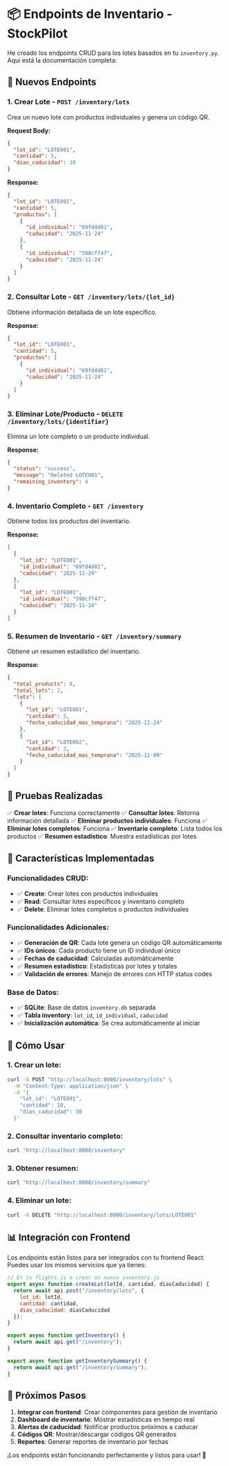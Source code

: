 # 📦 Endpoints de Inventario - StockPilot

He creado los endpoints CRUD para los lotes basados en tu `inventory.py`. Aquí está la documentación completa:

## 🚀 Nuevos Endpoints

### 1. **Crear Lote** - `POST /inventory/lots`
Crea un nuevo lote con productos individuales y genera un código QR.

**Request Body:**
```json
{
  "lot_id": "LOTE001",
  "cantidad": 5,
  "dias_caducidad": 30
}
```

**Response:**
```json
{
  "lot_id": "LOTE001",
  "cantidad": 5,
  "productos": [
    {
      "id_individual": "69fd4d81",
      "caducidad": "2025-11-24"
    },
    {
      "id_individual": "598cff47", 
      "caducidad": "2025-11-24"
    }
  ]
}
```

### 2. **Consultar Lote** - `GET /inventory/lots/{lot_id}`
Obtiene información detallada de un lote específico.

**Response:**
```json
{
  "lot_id": "LOTE001",
  "cantidad": 5,
  "productos": [
    {
      "id_individual": "69fd4d81",
      "caducidad": "2025-11-24"
    }
  ]
}
```

### 3. **Eliminar Lote/Producto** - `DELETE /inventory/lots/{identifier}`
Elimina un lote completo o un producto individual.

**Response:**
```json
{
  "status": "success",
  "message": "Deleted LOTE001",
  "remaining_inventory": 4
}
```

### 4. **Inventario Completo** - `GET /inventory`
Obtiene todos los productos del inventario.

**Response:**
```json
[
  {
    "lot_id": "LOTE001",
    "id_individual": "69fd4d81",
    "caducidad": "2025-11-24"
  },
  {
    "lot_id": "LOTE001", 
    "id_individual": "598cff47",
    "caducidad": "2025-11-24"
  }
]
```

### 5. **Resumen de Inventario** - `GET /inventory/summary`
Obtiene un resumen estadístico del inventario.

**Response:**
```json
{
  "total_products": 8,
  "total_lots": 2,
  "lots": [
    {
      "lot_id": "LOTE001",
      "cantidad": 5,
      "fecha_caducidad_mas_temprana": "2025-11-24"
    },
    {
      "lot_id": "LOTE002",
      "cantidad": 3,
      "fecha_caducidad_mas_temprana": "2025-11-09"
    }
  ]
}
```

## 🧪 Pruebas Realizadas

✅ **Crear lotes**: Funciona correctamente
✅ **Consultar lotes**: Retorna información detallada
✅ **Eliminar productos individuales**: Funciona
✅ **Eliminar lotes completos**: Funciona
✅ **Inventario completo**: Lista todos los productos
✅ **Resumen estadístico**: Muestra estadísticas por lotes

## 🔧 Características Implementadas

### **Funcionalidades CRUD:**
- ✅ **Create**: Crear lotes con productos individuales
- ✅ **Read**: Consultar lotes específicos y inventario completo
- ✅ **Delete**: Eliminar lotes completos o productos individuales

### **Funcionalidades Adicionales:**
- ✅ **Generación de QR**: Cada lote genera un código QR automáticamente
- ✅ **IDs únicos**: Cada producto tiene un ID individual único
- ✅ **Fechas de caducidad**: Calculadas automáticamente
- ✅ **Resumen estadístico**: Estadísticas por lotes y totales
- ✅ **Validación de errores**: Manejo de errores con HTTP status codes

### **Base de Datos:**
- ✅ **SQLite**: Base de datos `inventory.db` separada
- ✅ **Tabla inventory**: `lot_id`, `id_individual`, `caducidad`
- ✅ **Inicialización automática**: Se crea automáticamente al iniciar

## 🚀 Cómo Usar

### **1. Crear un lote:**
```bash
curl -X POST "http://localhost:8000/inventory/lots" \
  -H "Content-Type: application/json" \
  -d '{
    "lot_id": "LOTE001",
    "cantidad": 10,
    "dias_caducidad": 30
  }'
```

### **2. Consultar inventario completo:**
```bash
curl "http://localhost:8000/inventory"
```

### **3. Obtener resumen:**
```bash
curl "http://localhost:8000/inventory/summary"
```

### **4. Eliminar un lote:**
```bash
curl -X DELETE "http://localhost:8000/inventory/lots/LOTE001"
```

## 📊 Integración con Frontend

Los endpoints están listos para ser integrados con tu frontend React. Puedes usar los mismos servicios que ya tienes:

```javascript
// En tu flights.js o crear un nuevo inventory.js
export async function createLot(lotId, cantidad, diasCaducidad) {
  return await api.post("/inventory/lots", {
    lot_id: lotId,
    cantidad: cantidad,
    dias_caducidad: diasCaducidad
  });
}

export async function getInventory() {
  return await api.get("/inventory");
}

export async function getInventorySummary() {
  return await api.get("/inventory/summary");
}
```

## 🎯 Próximos Pasos

1. **Integrar con frontend**: Crear componentes para gestión de inventario
2. **Dashboard de inventario**: Mostrar estadísticas en tiempo real
3. **Alertas de caducidad**: Notificar productos próximos a caducar
4. **Códigos QR**: Mostrar/descargar códigos QR generados
5. **Reportes**: Generar reportes de inventario por fechas

¡Los endpoints están funcionando perfectamente y listos para usar! 🎉
